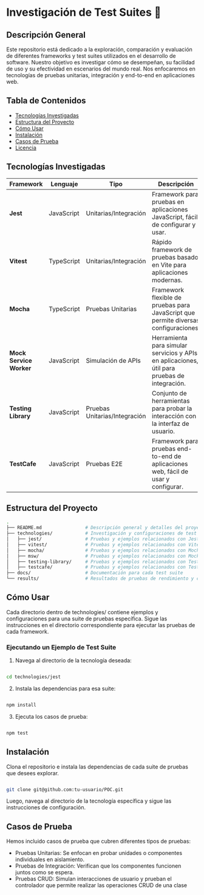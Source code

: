 # Investigación de Test Suites 🧪

## Descripción General 
Este repositorio está dedicado a la exploración, comparación y evaluación de diferentes frameworks y test suites utilizados en el desarrollo de software. Nuestro objetivo es investigar cómo se desempeñan, su facilidad de uso y su efectividad en escenarios del mundo real. Nos enfocaremos en tecnologías de pruebas unitarias, integración y end-to-end en aplicaciones web.

## Tabla de Contenidos 
- [Tecnologías Investigadas](#tecnologías-investigadas)
- [Estructura del Proyecto](#estructura-del-proyecto)
- [Cómo Usar](#cómo-usar)
- [Instalación](#instalación)
- [Casos de Prueba](#casos-de-prueba)
- [Licencia](#licencia)

## Tecnologías Investigadas

| Framework                  | Lenguaje      | Tipo                | Descripción                                             |
|----------------------------|---------------|---------------------|---------------------------------------------------------|
| **Jest**                   | JavaScript    | Unitarias/Integración| Framework para pruebas en aplicaciones JavaScript, fácil de configurar y usar. |
| **Vitest**                 | TypeScript    | Unitarias/Integración| Rápido framework de pruebas basado en Vite para aplicaciones modernas. |
| **Mocha**                  | TypeScript    | Pruebas Unitarias    | Framework flexible de pruebas para JavaScript que permite diversas configuraciones. |
| **Mock Service Worker**     | JavaScript    | Simulación de APIs   | Herramienta para simular servicios y APIs en aplicaciones, útil para pruebas de integración. |
| **Testing Library**         | JavaScript    | Pruebas Unitarias/Integración| Conjunto de herramientas para probar la interacción con la interfaz de usuario. |
| **TestCafe**               | JavaScript    | Pruebas E2E          | Framework para pruebas end-to-end de aplicaciones web, fácil de usar y configurar. |

## Estructura del Proyecto

```bash
.
├── README.md                # Descripción general y detalles del proyecto
├── technologies/            # Investigación y configuraciones de test suites
│   ├── jest/                # Pruebas y ejemplos relacionados con Jest
│   ├── vitest/              # Pruebas y ejemplos relacionados con Vitest
│   ├── mocha/               # Pruebas y ejemplos relacionados con Mocha
│   ├── msw/                 # Pruebas y ejemplos relacionados con Mock Service Worker
│   ├── testing-library/     # Pruebas y ejemplos relacionados con Testing Library
│   ├── testcafe/            # Pruebas y ejemplos relacionados con TestCafe
├── docs/                    # Documentación para cada test suite
└── results/                 # Resultados de pruebas de rendimiento y comparaciones

```

## Cómo Usar

Cada directorio dentro de technologies/ contiene ejemplos y configuraciones para una suite de pruebas específica. Sigue las instrucciones en el directorio correspondiente para ejecutar las pruebas de cada framework. 

### Ejecutando un Ejemplo de Test Suite

1. Navega al directorio de la tecnología deseada:

```bash

cd technologies/jest

```

2. Instala las dependencias para esa suite:

```bash

npm install

``` 
3. Ejecuta los casos de prueba:


```bash

npm test

```

## Instalación

Clona el repositorio e instala las dependencias de cada suite de pruebas que desees explorar.

```bash

git clone git@github.com:tu-usuario/POC.git

```

Luego, navega al directorio de la tecnología específica y sigue las instrucciones de configuración.

## Casos de Prueba

Hemos incluido casos de prueba que cubren diferentes tipos de pruebas:

- Pruebas Unitarias: Se enfocan en probar unidades o componentes individuales en aislamiento.
- Pruebas de Integración: Verifican que los componentes funcionen juntos como se espera.
- Pruebas CRUD: Simulan interacciones de usuario y prueban el controlador que permite realizar las operaciones CRUD de una clase
